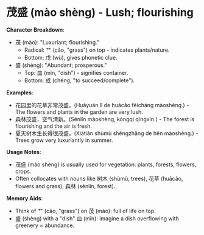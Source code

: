 # **茂盛 (mào shèng) - Lush; flourishing**

**Character Breakdown**:  
- 茂 (mào): "Luxuriant; flourishing."
  - Radical: 艹 (cǎo, "grass") on top - indicates plants/nature.
  - Bottom: 戊 (wù), gives phonetic clue.  
- 盛 (shèng): "Abundant; prosperous."
  - Top: 皿 (mǐn, "dish") - signifies container.
  - Bottom: 成 (chéng, "to succeed/complete").

**Examples**:  
- 花园里的花草非常茂盛。(Huāyuán lǐ de huācǎo fēicháng màoshèng.) - The flowers and plants in the garden are very lush.  
- 森林茂盛，空气清新。(Sēnlín màoshèng, kōngqì qīngxīn.) - The forest is flourishing and the air is fresh.  
- 夏天树木生长得很茂盛。(Xiàtiān shùmù shēngzhǎng de hěn màoshèng.) - Trees grow very luxuriantly in summer.

**Usage Notes**:  
- 茂盛 (mào shèng) is usually used for vegetation: plants, forests, flowers, crops.  
- Often collocates with nouns like 树木 (shùmù, trees), 花草 (huācǎo, flowers and grass), 森林 (sēnlín, forest).

**Memory Aids**:  
- Think of 艹 (cǎo, "grass") on 茂 (mào): full of life on top.  
- 盛 (shèng) with a "dish" 皿 (mǐn): imagine a dish overflowing with greenery = abundance.